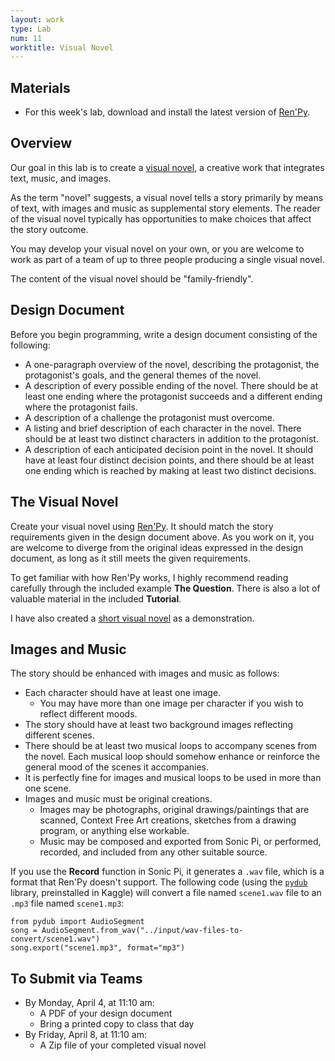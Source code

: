 ```yaml
---
layout: work
type: Lab
num: 11
worktitle: Visual Novel
---
```


## Materials

* For this week's lab, download and install the latest version of 
[Ren'Py](https://www.renpy.org/).

## Overview

Our goal in this lab is to create a 
[visual novel](https://en.wikipedia.org/wiki/Visual_novel), 
a creative work that integrates text, music, and images. 

As the term "novel" suggests, a visual novel tells a story primarily by means 
of text, with images and music as supplemental story elements.  The reader of 
the visual novel typically has opportunities to make choices that affect the 
story outcome.

You may develop your visual novel on your own, or you are welcome to work as 
part of a team of up to three people producing a single visual novel.

The content of the visual novel should be "family-friendly".

## Design Document

Before you begin programming, write a design document consisting of the 
following:
* A one-paragraph overview of the novel, describing the protagonist, the 
  protagonist's goals, and the general themes of the novel.
* A description of every possible ending of the novel. There should be at 
  least one ending where the protagonist succeeds and a different ending 
  where the protagonist fails.
* A description of a challenge the protagonist must overcome.
* A listing and brief description of each character in the novel. There 
  should be at least two distinct characters in addition to the protagonist.
* A description of each anticipated decision point in the novel. It should 
  have at least four distinct decision points, and there should be at least 
  one ending which is reached by making at least two distinct decisions.
  
## The Visual Novel

Create your visual novel using [Ren'Py](https://www.renpy.org/). It should
match the story requirements given in the design document above. As you work
on it, you are welcome to diverge from the original ideas expressed in the 
design document, as long as it still meets the given requirements.

To get familiar with how Ren'Py works, I highly recommend reading carefully 
through the included example **The Question**. There is also a lot of 
valuable material in the included **Tutorial**. 

I have also created a 
[short visual novel](https://github.com/gjf2a/help_visitor) as a 
demonstration.

## Images and Music

The story should be enhanced with images and music as follows:
* Each character should have at least one image.
  * You may have more than one image per character if you wish to reflect 
    different moods.
* The story should have at least two background images reflecting different 
  scenes.
* There should be at least two musical loops to accompany scenes from the 
  novel. Each musical loop should somehow enhance or reinforce the general 
  mood of the scenes it accompanies.
* It is perfectly fine for images and musical loops to be used in more than 
  one scene.
* Images and music must be original creations.
  * Images may be photographs, original drawings/paintings that are scanned,
    Context Free Art creations, sketches from a drawing program, or anything
    else workable.
  * Music may be composed and exported from Sonic Pi, or performed,
    recorded, and included from any other suitable source.

If you use the **Record** function in Sonic Pi, it generates a `.wav` file, 
which is a format that Ren'Py doesn't support. The following code (using
the [`pydub`](http://pydub.com/) library, preinstalled in Kaggle) will 
convert a file named `scene1.wav` file to an `.mp3` file named `scene1.mp3`:

```
from pydub import AudioSegment 
song = AudioSegment.from_wav("../input/wav-files-to-convert/scene1.wav")
song.export("scene1.mp3", format="mp3")
```

## To Submit via Teams

* By Monday, April 4, at 11:10 am:
  * A PDF of your design document
  * Bring a printed copy to class that day
* By Friday, April 8, at 11:10 am:
  * A Zip file of your completed visual novel

